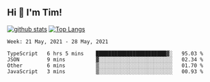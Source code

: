 ## Hi 👋 I'm Tim!
  
  [![github stats](https://github-readme-stats.vercel.app/api?username=thostetler&theme=dracula&count_private=true&show_icons=true)](https://github.com/thostetler/github-readme-stats)
  [![Top Langs](https://github-readme-stats.vercel.app/api/top-langs/?username=thostetler&layout=compact&count_private=true&theme=dracula&show_icons=true)](https://github.com/thostetler/github-readme-stats)
 
<!--START_SECTION:waka-->
```text
Week: 21 May, 2021 - 28 May, 2021

TypeScript   6 hrs 5 mins    ███████████████████████▓░   95.03 % 
JSON         9 mins          ▓░░░░░░░░░░░░░░░░░░░░░░░░   02.34 % 
Other        6 mins          ▒░░░░░░░░░░░░░░░░░░░░░░░░   01.70 % 
JavaScript   3 mins          ▒░░░░░░░░░░░░░░░░░░░░░░░░   00.93 % 
```
<!--END_SECTION:waka-->
